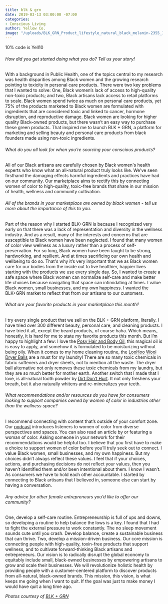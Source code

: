 ```yaml
---
title: blk & grn
date: 2019-03-13 03:00:00 -07:00
categories:
- Conscious Living
author: Yellow Co.
image: "/uploads/BLK_GRN_Product_lifestyle_natural_black_melanin-2355_1024x1024.jpg"
---
```


10% code is Yell10

###### How did you get started doing what you do? Tell us your story!

With a background in Public Health, one of the topics central to my research was health disparities among Black women and the growing research pointing to toxicity in personal care products. There were two key problems that I wanted to solve: One, Black women’s lack of access to high-quality non-toxic products; and two, Black artisans lack access to retail platforms to scale. Black women spend twice as much on personal care products, yet 75% of the products marketed to Black women are formulated with ingredients that are considered toxic and linked to cancer, hormone disruption, and reproductive damage. Black women are looking for higher quality Black-owned products, but there wasn’t an easy way to purchase these green products. That inspired me to launch BLK + GRN, a platform for marketing and selling beauty and personal care products from black founders made using non-toxic ingredients.

###### What do you all look for when you’re sourcing your conscious products?

All of our Black artisans are carefully chosen by Black women's health experts who know what an all-natural product truly looks like. We've seen firsthand the damaging effects harmful ingredients and practices have had on our community. Our marketplace aims to rectify this by connecting women of color to high-quality, toxic-free brands that share in our mission of health, wellness and community cultivation.

###### All of the brands in your marketplace are owned by black women - tell us more about the importance of this to you.

Part of the reason why I started BLK+GRN is because I recognized very early on that
there was a lack of representation and diversity in the wellness industry. And as a result, many of the interests and concerns that are susceptible to Black women have been neglected. I found that many women of color view wellness as a luxury rather than a process of self-preservation. For so long, Black women have been taught to be strong, hardworking, and resilient. And at times sacrificing our own health and wellbeing to do so. That's why it’s very important that we as Black women care for our bodies from the inside out to live healthier, happier lives starting with the products we use every single day. So, I wanted to create a safe space where Black women can normalize self-care and make better life choices because navigating that space can intimidating at times. I value Black women, small businesses, and my own happiness. I wanted the BLK+GRN market to reflect that from our artisans to our customers.

###### What are your favorite products in your marketplace this month?

I try every single product that we sell on the BLK + GRN platform, literally. I have tried over 300 different beauty, personal care, and cleaning products. I have tried it all, except the beard products, of course haha. Which means, honestly, it is hard for me to state my favorite products this month. 
But I’m happy to highlight a few: I love the [Posy Hair and Body Oil](https://blkgrn.com/products/posy-hair-body-oil), this magical oil is is easy to apply, and somehow it is formulated to be moisturizing without being oily. When it comes to my home cleaning routine, the [LooHoo Wool Dryer Balls](https://blkgrn.com/products/wool-dryer-balls-deluxe-starter-3-pack) are a must for my laundry! There are so many toxic chemicals in fabric softeners and dryer sheets, not to mention all the waste. The dryer ball alternative not only removes these toxic chemicals from my laundry, but they are so much better for mother earth. Another switch that I made that I love, is all-natural tooth powder by [Dirt Don’t Hurt](https://blkgrn.com/collections/dirt-dont-hurt/products/charcoal-tooth-powder). It not only freshens your breath, but it also naturally whitens and re-mineralizes your teeth. 

###### What recommendations and/or resources do you have for consumers looking to support companies owned by women of color in industries other than the wellness space?

I recommend connecting with content that’s outside of your comfort zone. Our [podcast](https://blog.blkgrn.com/category/podcast/) introduces listeners to women of color from diverse perspectives and spaces. You can also read an article by or featuring a woman of color. Asking someone in your network for their recommendations would be helpful too. I believe that you first have to make a choice to support women of color before you’ll truly seek out to connect. I value Black women, small businesses, and my own happiness. But my choices didn’t always reflect these values. I feel that if your choices, actions, and purchasing decisions do not reflect your values, then you haven’t identified them and/or been intentional about them. I know I wasn’t. As consumers we have to hold each other accountable. I started by connecting to Black artisans that I believed in, someone else can start by having a conversation. 

###### Any advice for other female entrepreneurs you’d like to offer our community?

One, develop a self-care routine. Entrepreneurship is full of ups and downs, so developing a routine to help balance the lows is a key. I found that I had to fight the external pressure to work constantly. The no sleep movement sounds cute until you crash. Develop balance, create a sustainable business that can thrive. Two, develop a mission-driven business. Our core mission is connecting people with high-quality, toxin-free products that support wellness, and to cultivate forward-thinking Black artisans and entrepreneurs. Our vision is to radically disrupt the global economy to equitably include small, black-owned businesses by empowering artisans to grow and scale their businesses. We will revolutionize holistic health by providing people with a customer-centered platform to discover products from all-natural, black-owned brands. This mission, this vision, is what keeps me going when I want to quit. If the goal was just to make money I would have quit a long time ago.

_Photos courtesy of [BLK + GRN](https://blkgrn.com/)_